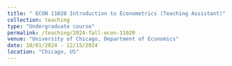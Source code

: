 ```yaml
---
title: " ECON 11020 Introduction to Econometrics (Teaching Assistant)"
collection: teaching
type: "Undergraduate course"
permalink: /teaching/2024-fall-econ-11020
venue: "University of Chicago, Department of Economics"
date: 10/01/2024 - 12/15/2024
location: "Chicago, US"
---
```




